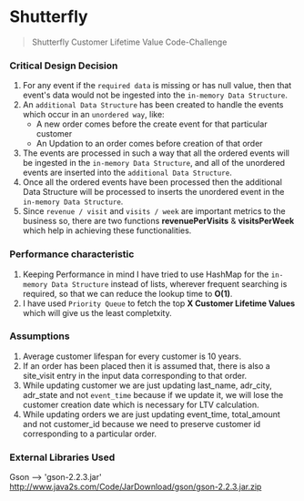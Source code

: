 # Shutterfly
> Shutterfly Customer Lifetime Value Code-Challenge

### Critical Design Decision

1. For any event if the `required data` is missing or has null value, then that event's data would not be ingested into the `in-memory Data Structure`.
2. An `additional Data Structure` has been created to handle the events which occur in an `unordered way`, like:
    * A new order comes before the create event for that particular customer
    * An Updation to an order comes before creation of that order
3. The events are processed in such a way that all the ordered events will be ingested in the `in-memory Data Structure`, and all of the unordered events are inserted into the `additional Data Structure`. 
4. Once all the ordered events have been processed then the additional Data Structure will be processed to inserts the unordered event in the `in-memory Data Structure`.
5. Since `revenue / visit` and `visits / week` are important metrics to the business so, there are two functions **revenuePerVisits** & **visitsPerWeek** which help in achieving these functionalities.

### Performance characteristic

1. Keeping Performance in mind I have tried to use HashMap for the `in-memory Data Structure` instead of lists, wherever frequent searching is required, so that we can reduce the lookup time to **O(1)**.
2. I have used `Priority Queue` to fetch the top **X Customer Lifetime Values** which will give us the least completxity.

### Assumptions

1. Average customer lifespan for every customer is 10 years.
2. If an order has been placed then it is assumed that, there is also a site_visit entry in the input data corresponding to that order.
3. While updating customer we are just updating last_name, adr_city, adr_state and not `event_time` because if we update it, we will lose the customer creation date which is necessary for LTV calculation.
4. While updating orders we are just updating event_time, total_amount and not customer_id  because we need to preserve customer id corresponding to a particular order.

### External Libraries Used

Gson --> 'gson-2.2.3.jar'
http://www.java2s.com/Code/JarDownload/gson/gson-2.2.3.jar.zip
